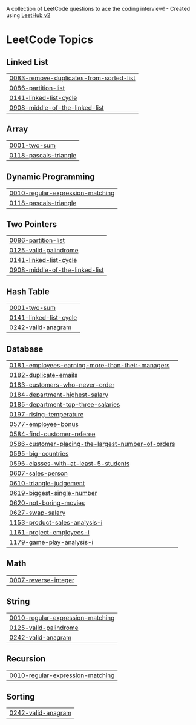 A collection of LeetCode questions to ace the coding interview! - Created using [LeetHub v2](https://github.com/arunbhardwaj/LeetHub-2.0)
<!---LeetCode Topics Start-->
# LeetCode Topics
## Linked List
|  |
| ------- |
| [0083-remove-duplicates-from-sorted-list](https://github.com/PramodhKumar3/LeetCode-DSA/tree/master/0083-remove-duplicates-from-sorted-list) |
| [0086-partition-list](https://github.com/PramodhKumar3/LeetCode-DSA/tree/master/0086-partition-list) |
| [0141-linked-list-cycle](https://github.com/PramodhKumar3/LeetCode-DSA/tree/master/0141-linked-list-cycle) |
| [0908-middle-of-the-linked-list](https://github.com/PramodhKumar3/LeetCode-DSA/tree/master/0908-middle-of-the-linked-list) |
## Array
|  |
| ------- |
| [0001-two-sum](https://github.com/PramodhKumar3/LeetCode-DSA/tree/master/0001-two-sum) |
| [0118-pascals-triangle](https://github.com/PramodhKumar3/LeetCode-DSA/tree/master/0118-pascals-triangle) |
## Dynamic Programming
|  |
| ------- |
| [0010-regular-expression-matching](https://github.com/PramodhKumar3/LeetCode-DSA/tree/master/0010-regular-expression-matching) |
| [0118-pascals-triangle](https://github.com/PramodhKumar3/LeetCode-DSA/tree/master/0118-pascals-triangle) |
## Two Pointers
|  |
| ------- |
| [0086-partition-list](https://github.com/PramodhKumar3/LeetCode-DSA/tree/master/0086-partition-list) |
| [0125-valid-palindrome](https://github.com/PramodhKumar3/LeetCode-DSA/tree/master/0125-valid-palindrome) |
| [0141-linked-list-cycle](https://github.com/PramodhKumar3/LeetCode-DSA/tree/master/0141-linked-list-cycle) |
| [0908-middle-of-the-linked-list](https://github.com/PramodhKumar3/LeetCode-DSA/tree/master/0908-middle-of-the-linked-list) |
## Hash Table
|  |
| ------- |
| [0001-two-sum](https://github.com/PramodhKumar3/LeetCode-DSA/tree/master/0001-two-sum) |
| [0141-linked-list-cycle](https://github.com/PramodhKumar3/LeetCode-DSA/tree/master/0141-linked-list-cycle) |
| [0242-valid-anagram](https://github.com/PramodhKumar3/LeetCode-DSA/tree/master/0242-valid-anagram) |
## Database
|  |
| ------- |
| [0181-employees-earning-more-than-their-managers](https://github.com/PramodhKumar3/LeetCode-DSA/tree/master/0181-employees-earning-more-than-their-managers) |
| [0182-duplicate-emails](https://github.com/PramodhKumar3/LeetCode-DSA/tree/master/0182-duplicate-emails) |
| [0183-customers-who-never-order](https://github.com/PramodhKumar3/LeetCode-DSA/tree/master/0183-customers-who-never-order) |
| [0184-department-highest-salary](https://github.com/PramodhKumar3/LeetCode-DSA/tree/master/0184-department-highest-salary) |
| [0185-department-top-three-salaries](https://github.com/PramodhKumar3/LeetCode-DSA/tree/master/0185-department-top-three-salaries) |
| [0197-rising-temperature](https://github.com/PramodhKumar3/LeetCode-DSA/tree/master/0197-rising-temperature) |
| [0577-employee-bonus](https://github.com/PramodhKumar3/LeetCode-DSA/tree/master/0577-employee-bonus) |
| [0584-find-customer-referee](https://github.com/PramodhKumar3/LeetCode-DSA/tree/master/0584-find-customer-referee) |
| [0586-customer-placing-the-largest-number-of-orders](https://github.com/PramodhKumar3/LeetCode-DSA/tree/master/0586-customer-placing-the-largest-number-of-orders) |
| [0595-big-countries](https://github.com/PramodhKumar3/LeetCode-DSA/tree/master/0595-big-countries) |
| [0596-classes-with-at-least-5-students](https://github.com/PramodhKumar3/LeetCode-DSA/tree/master/0596-classes-with-at-least-5-students) |
| [0607-sales-person](https://github.com/PramodhKumar3/LeetCode-DSA/tree/master/0607-sales-person) |
| [0610-triangle-judgement](https://github.com/PramodhKumar3/LeetCode-DSA/tree/master/0610-triangle-judgement) |
| [0619-biggest-single-number](https://github.com/PramodhKumar3/LeetCode-DSA/tree/master/0619-biggest-single-number) |
| [0620-not-boring-movies](https://github.com/PramodhKumar3/LeetCode-DSA/tree/master/0620-not-boring-movies) |
| [0627-swap-salary](https://github.com/PramodhKumar3/LeetCode-DSA/tree/master/0627-swap-salary) |
| [1153-product-sales-analysis-i](https://github.com/PramodhKumar3/LeetCode-DSA/tree/master/1153-product-sales-analysis-i) |
| [1161-project-employees-i](https://github.com/PramodhKumar3/LeetCode-DSA/tree/master/1161-project-employees-i) |
| [1179-game-play-analysis-i](https://github.com/PramodhKumar3/LeetCode-DSA/tree/master/1179-game-play-analysis-i) |
## Math
|  |
| ------- |
| [0007-reverse-integer](https://github.com/PramodhKumar3/LeetCode-DSA/tree/master/0007-reverse-integer) |
## String
|  |
| ------- |
| [0010-regular-expression-matching](https://github.com/PramodhKumar3/LeetCode-DSA/tree/master/0010-regular-expression-matching) |
| [0125-valid-palindrome](https://github.com/PramodhKumar3/LeetCode-DSA/tree/master/0125-valid-palindrome) |
| [0242-valid-anagram](https://github.com/PramodhKumar3/LeetCode-DSA/tree/master/0242-valid-anagram) |
## Recursion
|  |
| ------- |
| [0010-regular-expression-matching](https://github.com/PramodhKumar3/LeetCode-DSA/tree/master/0010-regular-expression-matching) |
## Sorting
|  |
| ------- |
| [0242-valid-anagram](https://github.com/PramodhKumar3/LeetCode-DSA/tree/master/0242-valid-anagram) |
<!---LeetCode Topics End-->